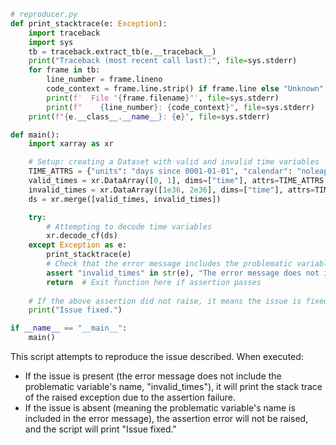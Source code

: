 ```python
# reproducer.py
def print_stacktrace(e: Exception):
    import traceback
    import sys
    tb = traceback.extract_tb(e.__traceback__)
    print("Traceback (most recent call last):", file=sys.stderr)
    for frame in tb:
        line_number = frame.lineno
        code_context = frame.line.strip() if frame.line else "Unknown"
        print(f'  File "{frame.filename}"', file=sys.stderr)
        print(f"    {line_number}: {code_context}", file=sys.stderr)
    print(f"{e.__class__.__name__}: {e}", file=sys.stderr)

def main():
    import xarray as xr

    # Setup: creating a Dataset with valid and invalid time variables
    TIME_ATTRS = {"units": "days since 0001-01-01", "calendar": "noleap"}
    valid_times = xr.DataArray([0, 1], dims=["time"], attrs=TIME_ATTRS, name="valid_times")
    invalid_times = xr.DataArray([1e36, 2e36], dims=["time"], attrs=TIME_ATTRS, name="invalid_times")
    ds = xr.merge([valid_times, invalid_times])

    try:
        # Attempting to decode time variables
        xr.decode_cf(ds)
    except Exception as e:
        print_stacktrace(e)
        # Check that the error message includes the problematic variable's name
        assert "invalid_times" in str(e), "The error message does not include the problematic variable's name."
        return  # Exit function here if assertion passes
    
    # If the above assertion did not raise, it means the issue is fixed
    print("Issue fixed.")

if __name__ == "__main__":
    main()
```

This script attempts to reproduce the issue described. When executed:
- If the issue is present (the error message does not include the problematic variable's name, "invalid_times"), it will print the stack trace of the raised exception due to the assertion failure.
- If the issue is absent (meaning the problematic variable's name is included in the error message), the assertion error will not be raised, and the script will print "Issue fixed."